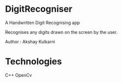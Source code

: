 DigitRecogniser
===============

A Handwritten Digit Recognising app

Recognises any digits drawn on the screen by the user.


Author : Akshay Kulkarni

Technologies
==============
C++
OpenCv
